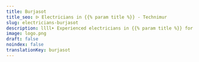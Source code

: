 ```yaml
---
title: Burjasot
title_seo: ᐅ Electricians in {{% param title %}} - Technimur
slug: electricians-burjasot
description: llll➤ Experienced electricians in {{% param title %}} for all your electrical needs. Fast, efficient and reliable service ✅ Contact us!
image: logo.png
draft: false
noindex: false
translationKey: burjasot
---
```

